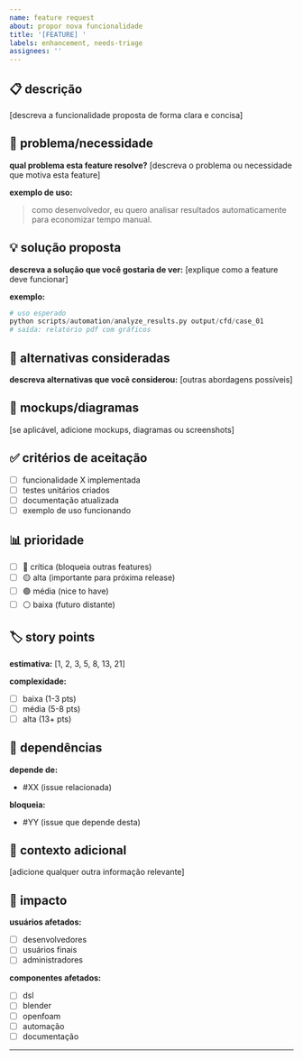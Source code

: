 ```yaml
---
name: feature request
about: propor nova funcionalidade
title: '[FEATURE] '
labels: enhancement, needs-triage
assignees: ''
---
```


## 📋 descrição

[descreva a funcionalidade proposta de forma clara e concisa]

## 🎯 problema/necessidade

**qual problema esta feature resolve?**
[descreva o problema ou necessidade que motiva esta feature]

**exemplo de uso:**
> como desenvolvedor, eu quero analisar resultados automaticamente para economizar tempo manual.

## 💡 solução proposta

**descreva a solução que você gostaria de ver:**
[explique como a feature deve funcionar]

**exemplo:**
```python
# uso esperado
python scripts/automation/analyze_results.py output/cfd/case_01
# saída: relatório pdf com gráficos
```

## 🔄 alternativas consideradas

**descreva alternativas que você considerou:**
[outras abordagens possíveis]

## 📸 mockups/diagramas

[se aplicável, adicione mockups, diagramas ou screenshots]

## ✅ critérios de aceitação

- [ ] funcionalidade X implementada
- [ ] testes unitários criados
- [ ] documentação atualizada
- [ ] exemplo de uso funcionando

## 📊 prioridade

- [ ] 🔴 crítica (bloqueia outras features)
- [ ] 🟡 alta (importante para próxima release)
- [ ] 🟢 média (nice to have)
- [ ] ⚪ baixa (futuro distante)

## 🏷️ story points

**estimativa:** [1, 2, 3, 5, 8, 13, 21]

**complexidade:**
- [ ] baixa (1-3 pts)
- [ ] média (5-8 pts)
- [ ] alta (13+ pts)

## 🔗 dependências

**depende de:**
- #XX (issue relacionada)

**bloqueia:**
- #YY (issue que depende desta)

## 📝 contexto adicional

[adicione qualquer outra informação relevante]

## 🎯 impacto

**usuários afetados:**
- [ ] desenvolvedores
- [ ] usuários finais
- [ ] administradores

**componentes afetados:**
- [ ] dsl
- [ ] blender
- [ ] openfoam
- [ ] automação
- [ ] documentação

---

<!-- 
etiquetas sugeridas:
- sprint-X
- priority-high/medium/low
- component-dsl/blender/openfoam/etc
- type-feature/bug/docs
-->

